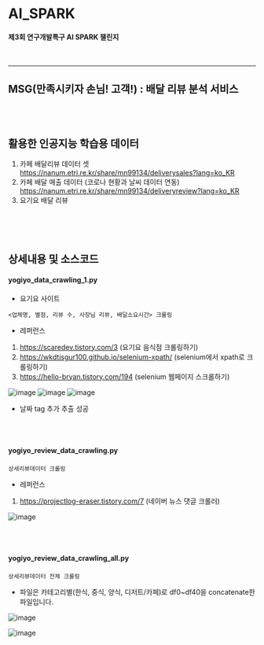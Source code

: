# AI_SPARK
#### 제3회 연구개발특구 AI SPARK 챌린지
<br>

-------


## MSG(만족시키자 손님! 고객!) : 배달 리뷰 분석 서비스

<br><br>

## 활용한 인공지능 학습용 데이터
1. 카페 배달리뷰 데이터 셋 https://nanum.etri.re.kr/share/mn99134/deliverysales?lang=ko_KR
2. 카페 배달 매출 데이터 (코로나 현황과 날씨 데이터 연동) https://nanum.etri.re.kr/share/mn99134/deliveryreview?lang=ko_KR
3. 요기요 배달 리뷰 

<br><br><br>

## 상세내용 및 소스코드
#### yogiyo_data_crawling_1.py
- 요기요 사이트 
```
<업체명, 별점, 리뷰 수, 사장님 리뷰, 배달소요시간> 크롤링
```
- 레퍼런스
1. https://scaredev.tistory.com/3 (요기요 음식점 크롤링하기)
2. https://wkdtjsgur100.github.io/selenium-xpath/ (selenium에서 xpath로 크롤링하기)
3. https://hello-bryan.tistory.com/194 (selenium 웹페이지 스크롤하기)

![image](https://user-images.githubusercontent.com/57982899/159743870-1c89ca9c-9da3-4913-86a2-640c0d52bfbe.png)
![image](https://user-images.githubusercontent.com/57982899/159744068-ac454b83-3820-4ef2-a558-eab6832da786.png)
![image](https://user-images.githubusercontent.com/57982899/160955025-3341121e-56a1-46c2-8ba6-7afe479a4b1d.png)

+ 날짜 tag 추가 추출 성공

<br><br>

#### yogiyo_review_data_crawling.py
```
상세리뷰데이터 크롤링
```
- 레퍼런스
1. https://projectlog-eraser.tistory.com/7 (네이버 뉴스 댓글 크롤러)

![image](https://user-images.githubusercontent.com/57982899/159855283-f6926d2f-e34a-4c11-972f-9dea9b9db0c6.png)

<br><br>

#### yogiyo_review_data_crawling_all.py
```
상세리뷰데이터 전체 크롤링
```
- 파일은 카테고리별(한식, 중식, 양식, 디저트/카페)로 df0~df40을 concatenate한 파일입니다.

![image](https://user-images.githubusercontent.com/57982899/160058186-320abff3-0a8c-4784-b8f9-c331fafe20a7.png)

![image](https://user-images.githubusercontent.com/57982899/160058218-b3d484e7-c002-4570-b00d-063ae43447c1.png)

<br><br>




